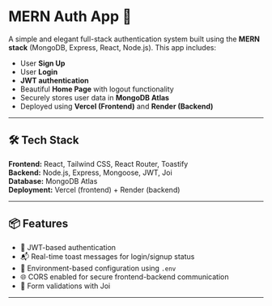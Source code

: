 # MERN Auth App 🚀

A simple and elegant full-stack authentication system built using the **MERN stack** (MongoDB, Express, React, Node.js). This app includes:

- User **Sign Up**
- User **Login**
- **JWT authentication**
- Beautiful **Home Page** with logout functionality
- Securely stores user data in **MongoDB Atlas**
- Deployed using **Vercel (Frontend)** and **Render (Backend)**

---

## 🛠️ Tech Stack

**Frontend:** React, Tailwind CSS, React Router, Toastify  
**Backend:** Node.js, Express, Mongoose, JWT, Joi  
**Database:** MongoDB Atlas  
**Deployment:** Vercel (frontend) + Render (backend)

---


## 📦 Features

- 🔐 JWT-based authentication
- 📬 Real-time toast messages for login/signup status
- 📁 Environment-based configuration using `.env`
- 🌐 CORS enabled for secure frontend-backend communication
- 🧼 Form validations with Joi

---

